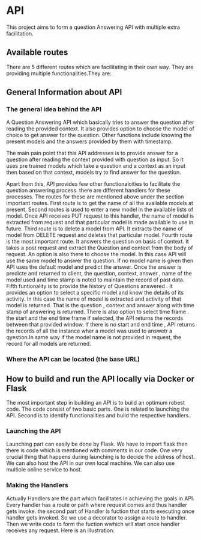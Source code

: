 # API
This project aims to form a question Answering API with multiple extra facilitation. 


## Available routes
There are 5 different routes which are facilitating in their own way. They are providing multiple functionalities.They are:

## General Information about API
### The general idea behind the API
A Question Answering API which basically tries to answer the question after reading the provided context. It also provides option to choose the model of choice to get answer for the question. Other functions include knowing the present models and the answers provided by them with timestamp.

The main pain point that this API addresses is to provide answer for a question after reading the context provided with question as input. So it uses pre trained models which take a question and a context as an input then based on that context, models try to find answer for the question.

Apart from this, API provides few other functionaloities to facilitate the question answering process. there are different handlers for these processes. The routes for these are mentioned above under the section important routes.  First route is to get the name of all the available models at present. Second routes is used to enter a new model in the available lists of model. Once API receives PUT request to this handler, the name of model is extracted from request and that particular model is made available to use in future. Third route is to delete a model from API. It extracts the name of model from DELETE request and deletes that particular model. Fourth route is the most important route. It answers the question on basis of context. It takes a post request and extract the Question and context from the body of request. An option is also there to choose the model. In this case API will use the same model to answer the question. If no model name is given then API uses the default model and predict the answer. Once the answer is predicte and returned to client, the question, context, answer , name of the model used and time stamp is noted to maintain the record of past data. Fifth funtionality is to provide the history of Questions answered . It provides an option to select a specific model and know the details of its activity. In this case the name of model is extracted and activity of that model is returned. That is the question , context and answer along with time stamp of answering is returned. There is also option to select time frame . the start and the end time frame if selected, the API returns the records between that provided window. If there is no start and end time , API returns the records of all the instance wher a model was used to answetr a qyestion.In same way if the model name is not provided in request, the record for all models are returned.

### Where the API can be located (the base URL)

## How to build and run the API locally via Docker or Flask
The most important step in building an API is to build an optimum robest code. The code consist of two basic parts. One is related to launching the API. Second is to identify functionalities and build the respective handlers.

### Launching the API
Launching part can easily be done by Flask. We have to import flask then there is code which is mentioned with comments in our code. One very crucial thing that happens during launching is to decide the address of host. We can also host the API in our own local machine. We can also use multiole online service to host.

### Making the Handlers
Actually Handlers are the part which facilitates in achieving the goals in API. Every handler has a route or path where request comes and thus handler gets invoke. the second part of Handler is fuction that starts executing once handler gets invoked. So we use a decorator to assign a route to handler. Then we write code to form the fuction wwhich will start once handler receives any request. Here is an illustration:
